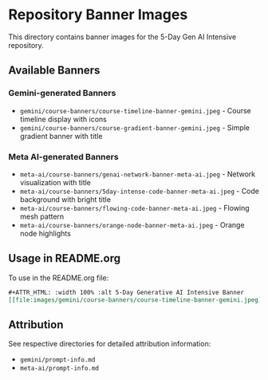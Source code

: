 # Repository Banner Images

This directory contains banner images for the 5-Day Gen AI Intensive repository.

## Available Banners

### Gemini-generated Banners

- `gemini/course-banners/course-timeline-banner-gemini.jpeg` - Course timeline display with icons
- `gemini/course-banners/course-gradient-banner-gemini.jpeg` - Simple gradient banner with title

### Meta AI-generated Banners

- `meta-ai/course-banners/genai-network-banner-meta-ai.jpeg` - Network visualization with title
- `meta-ai/course-banners/5day-intense-code-banner-meta-ai.jpeg` - Code background with bright title
- `meta-ai/course-banners/flowing-code-banner-meta-ai.jpeg` - Flowing mesh pattern
- `meta-ai/course-banners/orange-node-banner-meta-ai.jpeg` - Orange node highlights

## Usage in README.org

To use in the README.org file:

```org
#+ATTR_HTML: :width 100% :alt 5-Day Generative AI Intensive Banner
[[file:images/gemini/course-banners/course-timeline-banner-gemini.jpeg]]
```

## Attribution

See respective directories for detailed attribution information:

- `gemini/prompt-info.md`
- `meta-ai/prompt-info.md`